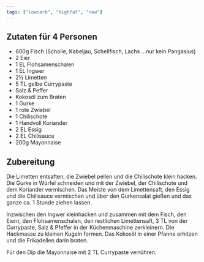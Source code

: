 ```yaml
---
tags: ["lowcarb", "highfat", "new"]
---
```


## Zutaten für 4 Personen
- 600g      Fisch (Scholle, Kabeljau, Schellfisch, Lachs ...nur kein Pangasius)
- 2         Eier
- 1 EL      Flohsamenschalen
- 1 EL      Ingwer
- 2½        Limetten
- 5 TL      gelbe Currypaste
- Salz & Peffer
- Kokosöl zum Braten
- 1         Gurke
- 1         rote Zwiebel
- 1         Chilischote
- 1 Handvoll Koriander
- 2 EL      Essig
- 2 EL      Chilisauce
- 200g      Mayonnaise

## Zubereitung
Die Limetten entsaften, die Zwiebel pellen und die Chilischote klein hacken. Die Gurke in Würfel schneiden und mit der Zwiebel, der Chilischote und dem Koriander vermischen. Das Meiste von dem Limettensaft, den Essig und die Chilisauce vermischen und über den Gurkensalat gießen und das ganze ca. 1 Stunde ziehen lassen.

Inzwischen den Ingwer kleinhacken und zusammen mit dem Fisch, den Eiern, den Flohsamenschalen, den restlichen Limettensaft, 3 TL von der Currypaste, Salz & Pfeffer in der Küchenmaschine zerkleinern. Die Hackmasse zu kleinen Kugeln formen. Das Kokosöl in einer Pfanne erhitzen und die Frikadellen darin braten.

Für den Dip die Mayonnaise mit 2 TL Currypaste verrühren.
